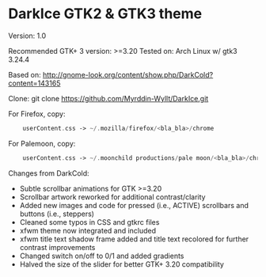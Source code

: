 DarkIce GTK2 & GTK3 theme
============
Version: 1.0

Recommended GTK+ 3 version: >=3.20
Tested on: Arch Linux w/ gtk3 3.24.4

Based on:
http://gnome-look.org/content/show.php/DarkCold?content=143165

Clone:
git clone https://github.com/Myrddin-Wyllt/DarkIce.git


For Firefox, copy: 
```php
    userContent.css -> ~/.mozilla/firefox/<bla_bla>/chrome 
```

For Palemoon, copy:
```php
    userContent.css -> ~/.moonchild productions/pale moon/<bla_bla>/chrome 
```

Changes from DarkCold:
+ Subtle scrollbar animations for GTK >=3.20
+ Scrollbar artwork reworked for additional contrast/clarity
+ Added new images and code for pressed (i.e., ACTIVE) scrollbars and buttons (i.e., steppers)
+ Cleaned some typos in CSS and gtkrc files
+ xfwm theme now integrated and included
+ xfwm title text shadow frame added and title text recolored for further contrast improvements
+ Changed switch on/off to 0/1 and added gradients
+ Halved the size of the slider for better GTK+ 3.20 compatibility

